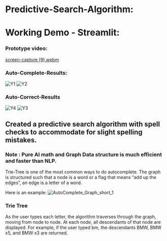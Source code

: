# Predictive-Search-Algorithm:

# Working Demo - Streamlit:
### Prototype video:

[screen-capture (9).webm](https://user-images.githubusercontent.com/69640722/183834230-77dfd084-c937-4f39-9d1b-f0473da74c1a.webm)




### Auto-Complete-Results:
![Y1](https://user-images.githubusercontent.com/69640722/183831737-59368b6a-8edb-4104-b571-822cf81aee06.jpeg)
![Y2](https://user-images.githubusercontent.com/69640722/183831747-923f098a-fb83-41e9-ac61-932a8ad2b5dd.jpeg)


### Auto-Correct-Results

![Y4](https://user-images.githubusercontent.com/69640722/183831837-d44a5b92-7794-42a5-b570-d5b64519e88a.jpeg)
![Y3](https://user-images.githubusercontent.com/69640722/183831846-c2377404-8d0d-4e35-97f5-1bdd440c3dfd.jpeg)




## Created a predictive search algorithm with spell checks to accommodate for slight spelling mistakes. 
### Note : Pure AI math and Graph Data structure is much efficient and faster than NLP.
Trie-Tree is one of the most common ways to do autocomplete. The graph is structured such that a node is a word or a flag that means “add up the edges”, an edge is a letter of a word.

Here is an example:
![AutoComplete_Graph_short_1](https://user-images.githubusercontent.com/69640722/183827226-ab301310-d88a-4b14-aa9e-bf1d17feb1e5.svg)

### Trie Tree

As the user types each letter, the algorithm traverses through the graph, moving from node to node. At each node, all descendants of that node are displayed. For example, if the user typed bm, the descendants BMW, BMW x5, and BMW x3 are returned.
